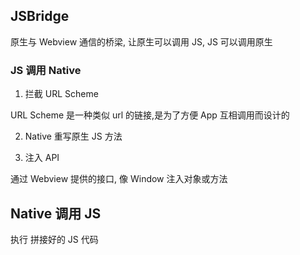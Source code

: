 ## JSBridge

原生与 Webview 通信的桥梁, 让原生可以调用 JS, JS 可以调用原生

### JS 调用 Native

1. 拦截 URL Scheme

URL Scheme 是一种类似 url 的链接,是为了方便 App 互相调用而设计的

2. Native 重写原生 JS 方法

3. 注入 API

通过 Webview 提供的接口, 像 Window 注入对象或方法

## Native 调用 JS

执行 拼接好的 JS 代码
